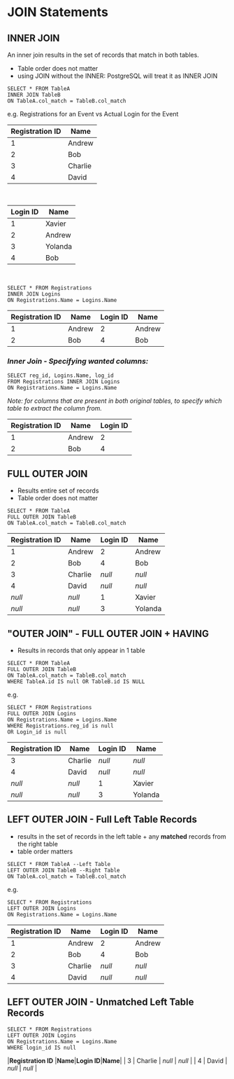 # JOIN Statements

## INNER JOIN
An inner join results in the set of records that match in both tables.
- Table order does not matter
- using JOIN without the INNER: PostgreSQL will treat it as INNER JOIN
  
```
SELECT * FROM TableA
INNER JOIN TableB
ON TableA.col_match = TableB.col_match
```

e.g. Registrations for an Event vs Actual Login for the Event

|**Registration ID** |**Name**|
|----------|----------|
| 1    | Andrew    |
| 2    | Bob    |
| 3    | Charlie    |
| 4    | David    |
<br>

|**Login ID** |**Name**|
|----------|----------|
| 1    | Xavier    |
| 2    | Andrew    |
| 3    | Yolanda    |
| 4    | Bob    |
<br>

```
SELECT * FROM Registrations
INNER JOIN Logins
ON Registrations.Name = Logins.Name
```

|**Registration ID** |**Name**|**Login ID**|**Name**|
|----------|----------|----------|----------|
| 1    | Andrew    | 2    | Andrew    |
| 2    | Bob    | 4    | Bob    |

### _Inner Join - Specifying wanted columns:_
```
SELECT reg_id, Logins.Name, log_id
FROM Registrations INNER JOIN Logins
ON Registrations.Name = Logins.Name
```
_Note: for columns that are present in both original tables, to specify which table to extract the column from._

|**Registration ID** |**Name**|**Login ID**|
|----------|----------|----------|
| 1    | Andrew    | 2    |
| 2    | Bob    | 4    |

## FULL OUTER JOIN
- Results entire set of records
- Table order does not matter

```
SELECT * FROM TableA
FULL OUTER JOIN TableB
ON TableA.col_match = TableB.col_match 
```
|**Registration ID** |**Name**|**Login ID**|**Name**|
|----------|----------|----------|----------|
| 1    | Andrew    | 2    | Andrew    |
| 2    | Bob    | 4    | Bob    |
| 3    | Charlie    |  _null_   |  _null_   |
| 4    | David    |  _null_   |  _null_   |
| _null_    | _null_    | 1    | Xavier    |
| _null_    | _null_    | 3    | Yolanda    |


## "OUTER JOIN" - FULL OUTER JOIN + HAVING
- Results in records that only appear in 1 table

```
SELECT * FROM TableA
FULL OUTER JOIN TableB
ON TableA.col_match = TableB.col_match
WHERE TableA.id IS null OR TableB.id IS NULL
```

e.g.
```
SELECT * FROM Registrations
FULL OUTER JOIN Logins
ON Registrations.Name = Logins.Name
WHERE Registrations.reg_id is null
OR Login_id is null
```
|**Registration ID** |**Name**|**Login ID**|**Name**|
|----------|----------|----------|----------|
| 3    | Charlie    |  _null_   |  _null_   |
| 4    | David    |  _null_   |  _null_   |
| _null_    | _null_    | 1    | Xavier    |
| _null_    | _null_    | 3    | Yolanda    |

## LEFT OUTER JOIN - Full Left Table Records
- results in the set of records in the left table + any **matched** records from the right table
- table order matters

```
SELECT * FROM TableA --Left Table
LEFT OUTER JOIN TableB --Right Table
ON TableA.col_match = TableB.col_match
```

e.g.
```
SELECT * FROM Registrations
LEFT OUTER JOIN Logins
ON Registrations.Name = Logins.Name
```
|**Registration ID** |**Name**|**Login ID**|**Name**|
|----------|----------|----------|----------|
| 1    | Andrew    | 2    | Andrew    |
| 2    | Bob    | 4    | Bob    |
| 3    | Charlie    |  _null_   |  _null_   |
| 4    | David    |  _null_   |  _null_   |

## LEFT OUTER JOIN - Unmatched Left Table Records
```
SELECT * FROM Registrations
LEFT OUTER JOIN Logins
ON Registrations.Name = Logins.Name
WHERE login_id IS null
```

|**Registration ID** |**Name**|**Login ID**|**Name**|
| 3    | Charlie    |  _null_   |  _null_   |
| 4    | David    |  _null_   |  _null_   |
<br>

